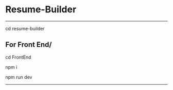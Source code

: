 # Resume-Builder


--------
cd resume-builder

## For Front End/

cd FrontEnd

npm i

npm run dev

--------
